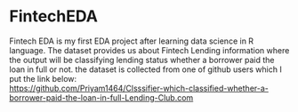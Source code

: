 # FintechEDA

Fintech EDA is my first EDA project after learning data science in R language. The dataset provides us about Fintech Lending information where the output will be classifying lending status whether a borrower paid the loan in full or not. the dataset is collected from one of github users which I put the link below:   
https://github.com/Priyam1464/Clsssifier-which-classified-whether-a-borrower-paid-the-loan-in-full-Lending-Club.com
